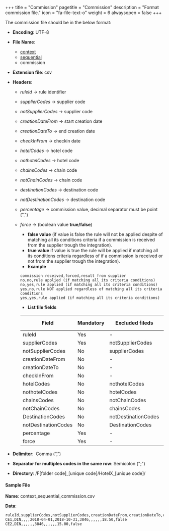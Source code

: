 +++
title = "Commission"
pagetitle = "Commission"
description = "Format commission file."
icon = "fa-file-text-o"
weight = 6
alwaysopen = false
+++

The commission file should be in the below format:

* **Encoding**: UTF-8
* **File Name**: 
    * [context](/hotelx/concepts/accesses-supplier-context/#context)
    * [sequential](/hotelx/plugins/entity_table_file/#sequential)
    * commission
* **Extension file**: csv
* **Headers**:
    * _ruleId_  → rule identifier
    * _supplierCodes_  → supplier code
    * _notSupplierCodes_  → supplier code
    * _creationDateFrom_  → start creation date
    * _creationDateTo_   → end creation date
    * _checkInFrom_  → checkin date
    * _hotelCodes_  → hotel code
    * _nothotelCodes_  → hotel code
    * _chainsCodes_  → chain code
    * _notChainCodes_  → chain code
    * _destinationCodes_  → destination code
    * _notDestinationCodes_  → destination code
    * _percentage_  → commission value, decimal separator must be point (".") 
    * _force_  → (boolean value **true/false**)
        * **false value** (if value is false the rule will not be applied despite of matching all its conditions criteria if a commission is received from the supplier trough the integration).
        * **true value** if value is true the rule will be applied if matching all its conditions criteria regardless of if a commission is received or not from the supplier trough the integration).
        * **Example**  
    
        ```csv
        commission received,forced,result from supplier
        no,no,rule applied (if matching all its criteria conditions)
        no,yes,rule applied (if matching all its criteria conditions)
        yes,no,rule NOT applied regardless of matching all its criteria conditions
        yes,yes,rule applied (if matching all its criteria conditions)
        ```
       * **List file fields** 
  
        |Field | Mandatory | Excluded fileds | Multi-value |
        |---|---|---|---|
        |ruleId| Yes | - | No |
        |supplierCodes| Yes | notSupplierCodes | Yes |
        |notSupplierCodes| No | supplierCodes | Yes |
        |creationDateFrom| No | - | No |
        |creationDateTo| No | - | No |
        |checkInFrom| No | - | No |
        |hotelCodes| No | nothotelCodes | Yes |
        |nothotelCodes| No | hotelCodes | Yes |
        |chainsCodes| No | notChainCodes | Yes |
        |notChainCodes| No | chainsCodes | Yes |
        |DestinationCodes| No | notDestinationCodes | Yes |
        |notDestinationCodes| No | DestinationCodes | Yes |
        |percentage| Yes | - | No |
        |force| Yes | - | No |


* **Delimiter**:  Comma (“,”)
* **Separator for multiples codes in the same row**: Semicolon (";")
* **Directory**: /F[folder code]\_[unique code]/HotelX\_[unique code]/

#### Sample File

**Name**: context\_sequential_commission.csv

**Data**:

```csv
ruleId,supplierCodes,notSupplierCodes,creationDateFrom,creationDateTo,checkInFrom,checkInTo,hotelCodes,notHotelCodes,chainCodes,notChainCodes,destinationCodes,notDestinationCodes,percentage,force
CE1,DIN,,,,2018-04-01,2018-10-31,3846,,,,,,18.50,false
CE2,DIN,,,,,,3846,,,,,,15.00,false
```